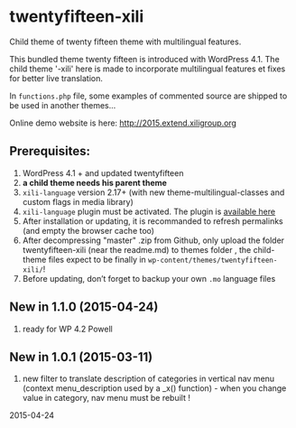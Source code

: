 # twentyfifteen-xili

Child theme of twenty fifteen theme with multilingual features.

This bundled theme twenty fifteen is introduced with WordPress 4.1.
The child theme '-xili' here is made to incorporate multilingual features et fixes for better live translation.

In `functions.php` file, some examples of commented source are shipped to be used in another themes...

Online demo website is here: http://2015.extend.xiligroup.org

## Prerequisites:

1. WordPress 4.1 + and updated twentyfifteen
1. **a child theme needs his parent theme**
1. `xili-language` version 2.17+ (with new theme-multilingual-classes and custom flags in media library)
1. `xili-language` plugin must be activated. The plugin is [available here](http://wordpress.org/plugins/xili-language/)
1. After installation or updating, it is recommanded to refresh permalinks (and empty the browser cache too)
1. After decompressing "master" .zip from Github, only upload the folder twentyfifteen-xili (near the readme.md) to themes folder , the child-theme files expect to be finally in `wp-content/themes/twentyfifteen-xili/`!
1. Before updating, don’t forget to backup your own `.mo` language files

## New in 1.1.0 (2015-04-24)
1. ready for WP 4.2 Powell

## New in 1.0.1 (2015-03-11)
1. new filter to translate description of categories in vertical nav menu (context menu_description used by a _x() function) - when you change value in category, nav menu must be rebuilt !

2015-04-24
